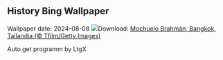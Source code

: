 ## History Bing Wallpaper
Wallpaper date: 2024-08-08
![](https://www.bing.com/th?id=OHR.SpottedOwlet_ES-ES9381508477_UHD.jpg&w=1000)Download: [Mochuelo Brahmán, Bangkok, Tailandia (© Tfilm/Getty Images)](https://www.bing.com/th?id=OHR.SpottedOwlet_ES-ES9381508477_UHD.jpg)

Auto get programm by LtgX
